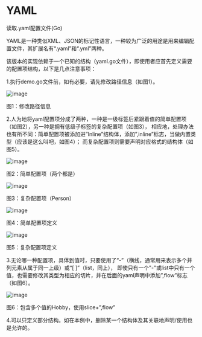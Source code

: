 # YAML
读取.yaml配置文件(Go)

YAML是一种类似XML、JSON的标记性语言，一种较为广泛的用途是用来编辑配置文件，其扩展名有“.yaml”和“.yml”两种。

该版本的实现依赖于一个已知的结构（yaml.go文件），即使用者应首先定义需要的配置项结构，以下是几点注意事项：

1.执行demo.go文件前，如有必要，请先修改路径信息（如图1）。

![image](https://github.com/mats9693/YAML/blob/master/images/%E5%9B%BE1%EF%BC%9A%E4%BF%AE%E6%94%B9%E8%B7%AF%E5%BE%84%E4%BF%A1%E6%81%AF.png)

图1：修改路径信息

2.人为地将yaml配置项分成了两种，一种是一级标签后紧跟着值的简单配置项（如图2），另一种是拥有低级子标签的复杂配置项（如图3），
相应地，处理办法也有所不同：简单配置项被添加进”Inline”结构体，添加”,inline”标志，当做内置类型（应该是这么叫吧，如图4）；
而复杂配置项则需要声明对应格式的结构体（如图5）。

![image](https://github.com/mats9693/YAML/blob/master/images/%E5%9B%BE2%EF%BC%9A%E7%AE%80%E5%8D%95%E9%85%8D%E7%BD%AE%E9%A1%B9%EF%BC%88%E4%B8%A4%E4%B8%AA%E9%83%BD%E6%98%AF%EF%BC%89.png)

图2：简单配置项（两个都是）

![image](https://github.com/mats9693/YAML/blob/master/images/%E5%9B%BE3%EF%BC%9A%E5%A4%8D%E6%9D%82%E9%85%8D%E7%BD%AE%E9%A1%B9%EF%BC%88Person%EF%BC%89.png)

图3：复杂配置项（Person）

![image](https://github.com/mats9693/YAML/blob/master/images/%E5%9B%BE4%EF%BC%9A%E7%AE%80%E5%8D%95%E9%85%8D%E7%BD%AE%E9%A1%B9%E5%AE%9A%E4%B9%89.png)

图4：简单配置项定义

![image](https://github.com/mats9693/YAML/blob/master/images/%E5%9B%BE5%EF%BC%9A%E5%A4%8D%E6%9D%82%E9%85%8D%E7%BD%AE%E9%A1%B9%E5%AE%9A%E4%B9%89.png)

图5：复杂配置项定义

3.无论哪一种配置项，具体到值时，只要使用了“-”（横线，通常用来表示多个并列元素从属于同一上级）或“[ ]”（list，同上），
即使只有一个"-"或list中只有一个值，也需要修改其类型为相应的切片，并在后面的yaml声明中添加”,flow”标志（如图6）。

![image](https://github.com/mats9693/YAML/blob/master/images/%E5%9B%BE6%EF%BC%9A%E5%8C%85%E5%90%AB%E5%A4%9A%E4%B8%AA%E5%80%BC%E7%9A%84Hobby%EF%BC%8C%E4%BD%BF%E7%94%A8slice%2B%E2%80%9D%2Cflow%E2%80%9D.png)

图6：包含多个值的Hobby，使用slice+”,flow”

4.可以只定义部分结构。如在本例中，删除某一个结构体及其关联地声明/使用也是允许的。
